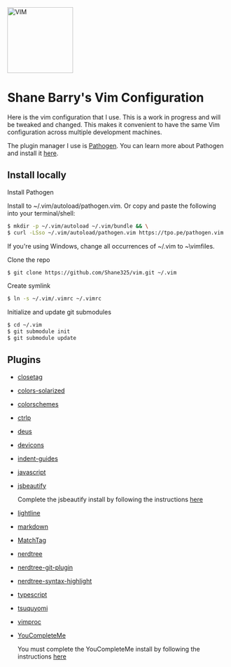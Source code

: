 <img src="https://cdn.rawgit.com/ferventcoder/chocolatey-packages/051355942d87497067ed02c1ecce9a293a9f0a63/icons/vim.svg" alt="VIM" width="150">

# Shane Barry's Vim Configuration

Here is the vim configuration that I use. This is a work in progress and will be tweaked and changed. This makes it convenient to have the same Vim configuration across multiple development machines.

The plugin manager I use is [Pathogen](https://www.vim.org/scripts/script.php?script_id=2332). You can learn more about Pathogen and install it [here](https://github.com/tpope/vim-pathogen).

## Install locally

Install Pathogen

Install to ~/.vim/autoload/pathogen.vim. Or copy and paste the following into your terminal/shell:

```bash
$ mkdir -p ~/.vim/autoload ~/.vim/bundle && \
$ curl -LSso ~/.vim/autoload/pathogen.vim https://tpo.pe/pathogen.vim
```

If you're using Windows, change all occurrences of ~/.vim to ~\vimfiles.

Clone the repo

```bash
$ git clone https://github.com/Shane325/vim.git ~/.vim
```

Create symlink

```bash
$ ln -s ~/.vim/.vimrc ~/.vimrc
```

Initialize and update git submodules

```bash
$ cd ~/.vim
$ git submodule init
$ git submodule update
```

## Plugins

- [closetag](https://github.com/alvan/vim-closetag)
- [colors-solarized](https://github.com/altercation/vim-colors-solarized)
- [colorschemes](https://github.com/flazz/vim-colorschemes)
- [ctrlp](https://github.com/ctrlpvim/ctrlp.vim)
- [deus](https://github.com/ajmwagar/vim-deus)
- [devicons](https://github.com/ryanoasis/vim-devicons)
- [indent-guides](https://github.com/nathanaelkane/vim-indent-guides)
- [javascript](https://github.com/pangloss/vim-javascript)
- [jsbeautify](https://github.com/maksimr/vim-jsbeautify)

    Complete the jsbeautify install by following the instructions [here](https://github.com/maksimr/vim-jsbeautify#installing-using-pathogen)

- [lightline](https://github.com/itchyny/lightline.vim)
- [markdown](https://github.com/plasticboy/vim-markdown)
- [MatchTag](https://github.com/gregsexton/MatchTag.git)
- [nerdtree](https://github.com/scrooloose/nerdtree)
- [nerdtree-git-plugin](https://github.com/Xuyuanp/nerdtree-git-plugin)
- [nerdtree-syntax-highlight](https://github.com/tiagofumo/vim-nerdtree-syntax-highlight)
- [typescript](https://github.com/leafgarland/typescript-vim.git)
- [tsuquyomi](https://github.com/Quramy/tsuquyomi.git)   
- [vimproc](https://github.com/Shougo/vimproc.vim.git)   
- [YouCompleteMe](https://github.com/Valloric/YouCompleteMe.git) 

    You must complete the YouCompleteMe install by following the instructions [here](https://github.com/Valloric/YouCompleteMe#mac-os-x)


